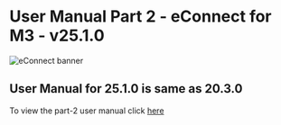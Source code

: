 
# **User Manual Part 2 - eConnect for M3 - v25.1.0**

![eConnect banner](../../../../images/banner-econnect-m3.jpg)

## **User Manual for 25.1.0 is same as 20.3.0**

To view the part-2 user manual click [here](../20.3.0/usermanual-econnect-m3-part-2.md)


